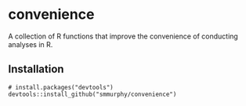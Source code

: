 # convenience
A collection of R functions that improve the convenience of conducting analyses in R. 

## Installation

```
# install.packages("devtools")
devtools::install_github("smmurphy/convenience")
```